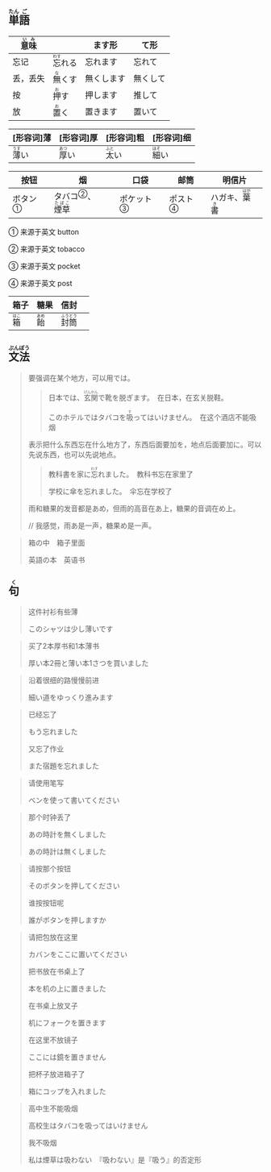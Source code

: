 ## <ruby>単<rt>たん</rt>語<rt>ご</rt></ruby>

| <ruby>意<rt>い</rt>味<rt>み</rt></ruby> |                             | ます形   | て形   |
| ----------------------------------- | --------------------------- | ----- | ---- |
| 忘记                                  | <ruby>忘<rt>わす</rt>れる</ruby> | 忘れます  | 忘れて  |
| 丢，丢失                                | <ruby>無<rt>な</rt>くす</ruby>  | 無くします | 無くして |
| 按                                   | <ruby>押<rt>お</rt>す</ruby>   | 押します  | 推して  |
| 放                                   | <ruby>置<rt>お</rt>く</ruby>   | 置きます  | 置いて  |

| [形容词]薄                     | [形容词]厚                     | [形容词]粗                     | [形容词]细                     |
| -------------------------- | -------------------------- | -------------------------- | -------------------------- |
| <ruby>薄<rt>うす</rt>い</ruby> | <ruby>厚<rt>あつ</rt>い</ruby> | <ruby>太<rt>ふと</rt>い</ruby> | <ruby>細<rt>ほそ</rt>い</ruby> |

| 按钮                      | 烟                                                          | 口袋                        | 邮筒                      | 明信片                                            |
| ------------------------- | ----------------------------------------------------------- | --------------------------- | ------------------------- | ------------------------------------------------- |
| <a>ボタン</a><sup>①</sup> | <a>タバコ</a><sup>②</sup>、<ruby>煙草<rt>たばこ</rt></ruby> | <a>ポケット</a><sup>③</sup> | <a>ポスト</a><sup>④</sup> | ハガキ、<ruby>葉<rt>はが</rt>書<rt>き</rt></ruby> |

① 来源于英文 button

② 来源于英文 tobacco

③ 来源于英文 pocket

④ 来源于英文 post

| 箱子                        | 糖果                        | 信封                                    |     |
| ------------------------- | ------------------------- | ------------------------------------- | --- |
| <ruby>箱<rt>はこ</rt></ruby> | <ruby>飴<rt>あめ</rt></ruby> | <ruby>封<rt>ふう</rt>筒<rt>とう</rt></ruby> |     |

## <ruby>文<rt>ぶん</rt>法<rt>ぽう</rt></ruby>

> 要强调在某个地方，可以用では。
> 
> > 日本では、<ruby>玄<rt>げん</rt>関<rt>かん</rt></ruby>で靴を脱ぎます。　在日本，在玄关脱鞋。
> > 
> > このホテルではタバコを<ruby>吸<rt>す</rt>って</ruby>はいけません。　在这个酒店不能吸烟
> 
> 表示把什么东西忘在什么地方了，东西后面要加を，地点后面要加に。可以先说东西，也可以先说地点。
> 
> > 教科書を家に<ruby>忘<rt>わす</rt>れ</ruby>ました。　教科书忘在家里了
> > 
> > 学校に傘を忘れました。　伞忘在学校了
> 
> 雨和糖果的发音都是あめ，但雨的高音在あ上，糖果的音调在め上。
> 
> // 我感觉，雨あ是一声，糖果め是一声。

> 箱の中　箱子里面
> 
> 英語の本　英语书

## <ruby>句<rt>く</rt></ruby>

> 这件衬衫有些薄
> 
> このシャツは少し薄いです

> 买了2本厚书和1本薄书
> 
> 厚い本2冊と薄い本1さつを買いました

> 沿着很细的路慢慢前进
> 
> 細い道をゆっくり進みます

> 已经忘了
> 
> もう忘れました
> 
> 又忘了作业
> 
> また宿題を忘れました

> 请使用笔写
> 
> ベンを使って書いてください

> 那个时钟丢了
> 
> あの時計を無くしました
> 
> あの時計は無くしました

> 请按那个按钮
> 
> そのボタンを押してください
> 
> 谁按按钮呢
> 
> 誰がボタンを押しますか

> 请把包放在这里
> 
> カバンをここに置いてください
> 
> 把书放在书桌上了
> 
> 本を机の上に置きました
> 
> 在书桌上放叉子
> 
> 机にフォークを置きます
> 
> 在这里不放镜子
> 
> ここには鏡を置きません
> 
> 把杯子放进箱子了
> 
> 箱にコップを入れました

> 高中生不能吸烟
>
> 高校生はタバコを吸ってはいけません
>
> 我不吸烟
>
> 私は煙草は吸わない　『吸わない』是『吸う』的否定形
